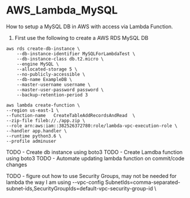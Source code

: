 # AWS_Lambda_MySQL
How to setup a MySQL DB in AWS with access via Lambda Function.


1) First use the following to create a AWS RDS MySQL DB
```
aws rds create-db-instance \
    --db-instance-identifier MySQLForLambdaTest \
    --db-instance-class db.t2.micro \
    --engine MySQL \
    --allocated-storage 5 \
    --no-publicly-accessible \
    --db-name ExampleDB \
    --master-username username \
    --master-user-password password \
    --backup-retention-period 3 
```


```
aws lambda create-function \
--region us-east-1 \
--function-name   CreateTableAddRecordsAndRead  \
--zip-file fileb://./app.zip \
--role arn:aws:iam::382526372780:role/lambda-vpc-execution-role \
--handler app.handler \
--runtime python3.6 \
--profile adminuser
```

TODO - Create db instance using boto3
TODO - Create Lamdba function using boto3
TODO - Automate updating lambda function on commit/code changes

TODO - figure out how to use Security Groups, may not be needed for lambda the way I am using
  --vpc-config SubnetIds=comma-separated-subnet-ids,SecurityGroupIds=default-vpc-security-group-id \

